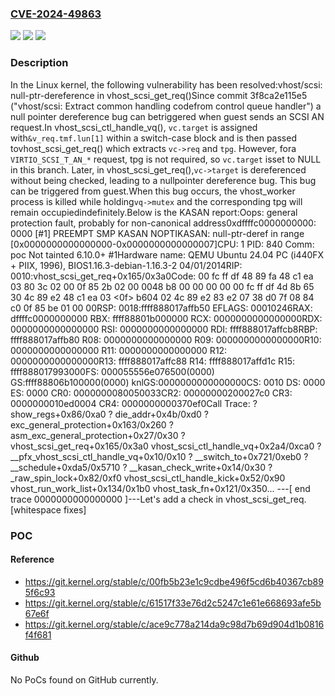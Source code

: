 ### [CVE-2024-49863](https://cve.mitre.org/cgi-bin/cvename.cgi?name=CVE-2024-49863)
![](https://img.shields.io/static/v1?label=Product&message=Linux&color=blue)
![](https://img.shields.io/static/v1?label=Version&message=3f8ca2e115e5%3C%206592347f06e2%20&color=brighgreen)
![](https://img.shields.io/static/v1?label=Vulnerability&message=n%2Fa&color=brighgreen)

### Description

In the Linux kernel, the following vulnerability has been resolved:vhost/scsi: null-ptr-dereference in vhost_scsi_get_req()Since commit 3f8ca2e115e5 ("vhost/scsi: Extract common handling codefrom control queue handler") a null pointer dereference bug can betriggered when guest sends an SCSI AN request.In vhost_scsi_ctl_handle_vq(), `vc.target` is assigned with`&v_req.tmf.lun[1]` within a switch-case block and is then passed tovhost_scsi_get_req() which extracts `vc->req` and `tpg`. However, fora `VIRTIO_SCSI_T_AN_*` request, tpg is not required, so `vc.target` isset to NULL in this branch. Later, in vhost_scsi_get_req(),`vc->target` is dereferenced without being checked, leading to a nullpointer dereference bug. This bug can be triggered from guest.When this bug occurs, the vhost_worker process is killed while holding`vq->mutex` and the corresponding tpg will remain occupiedindefinitely.Below is the KASAN report:Oops: general protection fault, probably for non-canonical address0xdffffc0000000000: 0000 [#1] PREEMPT SMP KASAN NOPTIKASAN: null-ptr-deref in range [0x0000000000000000-0x0000000000000007]CPU: 1 PID: 840 Comm: poc Not tainted 6.10.0+ #1Hardware name: QEMU Ubuntu 24.04 PC (i440FX + PIIX, 1996), BIOS1.16.3-debian-1.16.3-2 04/01/2014RIP: 0010:vhost_scsi_get_req+0x165/0x3a0Code: 00 fc ff df 48 89 fa 48 c1 ea 03 80 3c 02 00 0f 85 2b 02 00 0048 b8 00 00 00 00 00 fc ff df 4d 8b 65 30 4c 89 e2 48 c1 ea 03 <0f> b604 02 4c 89 e2 83 e2 07 38 d0 7f 08 84 c0 0f 85 be 01 00 00RSP: 0018:ffff888017affb50 EFLAGS: 00010246RAX: dffffc0000000000 RBX: ffff88801b000000 RCX: 0000000000000000RDX: 0000000000000000 RSI: 0000000000000000 RDI: ffff888017affcb8RBP: ffff888017affb80 R08: 0000000000000000 R09: 0000000000000000R10: 0000000000000000 R11: 0000000000000000 R12: 0000000000000000R13: ffff888017affc88 R14: ffff888017affd1c R15: ffff888017993000FS:  000055556e076500(0000) GS:ffff88806b100000(0000) knlGS:0000000000000000CS:  0010 DS: 0000 ES: 0000 CR0: 0000000080050033CR2: 00000000200027c0 CR3: 0000000010ed0004 CR4: 0000000000370ef0Call Trace: <TASK> ? show_regs+0x86/0xa0 ? die_addr+0x4b/0xd0 ? exc_general_protection+0x163/0x260 ? asm_exc_general_protection+0x27/0x30 ? vhost_scsi_get_req+0x165/0x3a0 vhost_scsi_ctl_handle_vq+0x2a4/0xca0 ? __pfx_vhost_scsi_ctl_handle_vq+0x10/0x10 ? __switch_to+0x721/0xeb0 ? __schedule+0xda5/0x5710 ? __kasan_check_write+0x14/0x30 ? _raw_spin_lock+0x82/0xf0 vhost_scsi_ctl_handle_kick+0x52/0x90 vhost_run_work_list+0x134/0x1b0 vhost_task_fn+0x121/0x350... </TASK>---[ end trace 0000000000000000 ]---Let's add a check in vhost_scsi_get_req.[whitespace fixes]

### POC

#### Reference
- https://git.kernel.org/stable/c/00fb5b23e1c9cdbe496f5cd6b40367cb895f6c93
- https://git.kernel.org/stable/c/61517f33e76d2c5247c1e61e668693afe5b67e6f
- https://git.kernel.org/stable/c/ace9c778a214da9c98d7b69d904d1b0816f4f681

#### Github
No PoCs found on GitHub currently.

